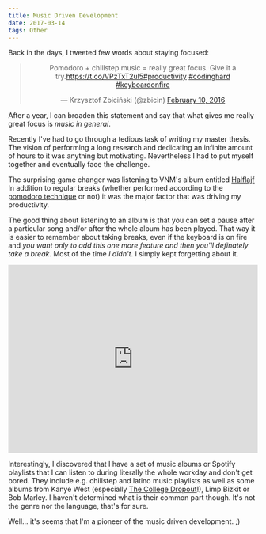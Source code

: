 ```yaml
---
title: Music Driven Development
date: 2017-03-14
tags: Other
---
```


Back in the days, I tweeted few words about staying focused:

<center>
<blockquote class="twitter-tweet" data-cards="hidden" data-lang="en"><p lang="en" dir="ltr">Pomodoro + chillstep music = really great focus. Give it a try.<a href="https://t.co/VPzTxT2ul5">https://t.co/VPzTxT2ul5</a><a href="https://twitter.com/hashtag/productivity?src=hash">#productivity</a> <a href="https://twitter.com/hashtag/codinghard?src=hash">#codinghard</a> <a href="https://twitter.com/hashtag/keyboardonfire?src=hash">#keyboardonfire</a></p>&mdash; Krzysztof Zbiciński (@zbicin) <a href="https://twitter.com/zbicin/status/697542362512363522">February 10, 2016</a></blockquote>
<script async src="//platform.twitter.com/widgets.js" charset="utf-8"></script>
</center>

After a year, I can broaden this statement and say that what gives me really great focus is *music in general*.

Recently I've had to go through a tedious task of writing my master thesis. The vision of performing a long research and dedicating an infinite amount of hours to it was anything but motivating. Nevertheless I had to put myself together and eventually face the challenge.

The surprising game changer was listening to VNM's album entitled [Halflajf](https://open.spotify.com/album/5oAuwOiJkJDMKFLSraNkAX) In addition to regular breaks (whether performed according to the [pomodoro technique](https://en.wikipedia.org/wiki/Pomodoro_Technique) or not) it was the major factor that was driving my productivity.

The good thing about listening to an album is that you can set a pause after a particular song and/or after the whole album has been played. That way it is easier to remember about taking breaks, even if the keyboard is on fire and _you want only to add this one more feature and then you'll definately take a break_. Most of the time *I didn't*. I simply kept forgetting about it.

<iframe src="https://embed.spotify.com/?uri=spotify%3Aalbum%3A5oAuwOiJkJDMKFLSraNkAX" width="100%" height="380" frameborder="0" allowtransparency="true"></iframe>

Interestingly, I discovered that I have a set of music albums or Spotify playlists that I can listen to during literally the whole workday and don't get bored. They include e.g. chillstep and latino music playlists as well as some albums from Kanye West (especially [The College Dropout](https://open.spotify.com/album/1NRRN5RWwfuLmQdjshz0L7)!), Limp Bizkit or Bob Marley. I haven't determined what is their common part though. It's not the genre nor the language, that's for sure.

Well... it's seems that I'm a pioneer of the music driven development. ;)